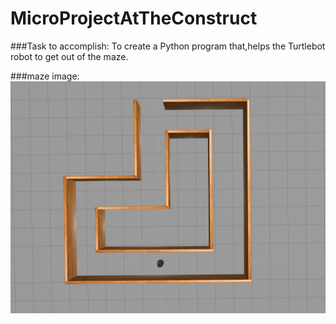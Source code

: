 # MicroProjectAtTheConstruct

###Task to accomplish:
To create a Python program that,helps the Turtlebot robot to get out of the maze.

###maze image:
![alt text](https://github.com/mEEt126/ROS-With-Turtlebot/blob/master/maze.png "Logo Title Text 1")

